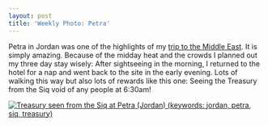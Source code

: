 ```yaml
---
layout: post
title: 'Weekly Photo: Petra'
---
```


Petra in Jordan was one of the highlights of my [trip to the Middle East](http://www.danielarndt.com/travels/show/346-jordan-egypt-israel-west-bank).  It is simply amazing.  Because of the midday heat and the crowds I planned out my three day stay wisely:  After sightseeing in the morning, I returned to the hotel for a nap and went back to the site in the early evening.  Lots of walking this way but also lots of rewards like this one:  Seeing the Treasury from the Siq void of any people at 6:30am!

<a href="https://danielarndt.com/albums/show/2310-petra-jordan"><img alt="Treasury seen from the Siq at Petra (Jordan) (keywords: jordan, petra, siq, treasury)" src="http://photodb.danielarndt.com/2010/2010-0529-Petra/2010-0529-062916-3233.4.jpg" title="Treasury seen from the Siq at Petra (Jordan) (keywords: jordan, petra, siq, treasury)" /></a>
